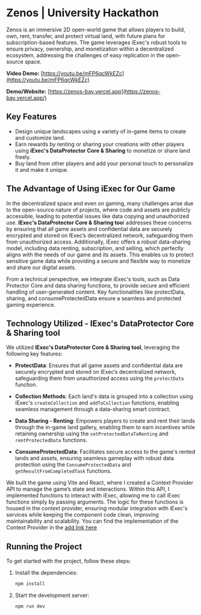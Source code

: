 # Zenos | University Hackathon

Zenos is an immersive 2D open-world game that allows players to build, own, rent, transfer, and protect virtual land, with future plans for subscription-based features. The game leverages iExec's robust tools to ensure privacy, ownership, and monetization within a decentralized ecosystem, addressing the challenges of easy replication in the open-source space. 

**Video Demo:**  [https://youtu.be/mFP6qcWkEZc](https://youtu.be/mFP6qcWkEZc)

**Demo/Website:**  [https://zenos-bay.vercel.app](https://zenos-bay.vercel.app/)

## Key Features
- Design unique landscapes using a variety of in-game items to create and customize land. 
- Earn rewards by renting or sharing your creations with other players using **iExec's DataProtector Core & Sharing** to monetize or share land freely.
- Buy land from other players and add your personal touch to personalize it and make it unique.

## The Advantage of Using iExec for Our Game

In the decentralized space and even on gaming, many challenges arise due to the open-source nature of projects, where code and assets are publicly accessible, leading to potential issues like data copying and unauthorized use. **IExec's DataProtector Core & Sharing too**l addresses these concerns by ensuring that all game assets and confidential data are securely encrypted and stored on IExec’s decentralized network, safeguarding them from unauthorized access. Additionally, iExec offers a robust data-sharing model, including data renting, subscription, and selling, which perfectly aligns with the needs of our game and its assets. This enables us to protect sensitive game data while providing a secure and flexible way to monetize and share our digital assets.



From a technical perspective, we integrate iExec's tools, such as Data Protector Core and data sharing functions, to provide secure and efficient handling of user-generated content. Key functionalities like protectData, sharing, and consumeProtectedData ensure a seamless and protected gaming experience.

## Technology Utilized  - IExec's DataProtector Core & Sharing tool

We utilized **IExec's DataProtector Core & Sharing tool**, leveraging the following key features:  

- **ProtectData**: Ensures that all game assets and confidential data are securely encrypted and stored on IExec’s decentralized network, safeguarding them from unauthorized access using the `protectData` function.  

- **Collection Methods**: Each land's data is grouped into a collection using iExec's `createCollection` and `addToCollection` functions, enabling seamless management through a data-sharing smart contract.  

- **Data Sharing - Renting**: Empowers players to create and rent their lands through the in-game land gallery, enabling them to earn incentives while retaining ownership using the `setProtectedDataToRenting` and `rentProtectedData` functions.  

- **ConsumeProtectedData**: Facilitates secure access to the game's rented lands and assets, ensuring seamless gameplay with robust data protection using the `ConsumeProtectedData` and `getResultFromCompletedTask` functions.  

We built the game using Vite and React, where I created a Context Provider API to manage the game’s state and interactions. Within this API, I implemented functions to interact with iExec, allowing me to call iExec functions simply by passing arguments. The logic for these functions is housed in the context provider, ensuring modular integration with iExec's services while keeping the component code clean, improving maintainability and scalability. You can find the implementation of the Context Provider in the [add link here](#)

## Running the Project

To get started with the project, follow these steps:

1. Install the dependencies:
   ```bash
   npm install
   ```
2. Start the development server:
   ```bash
   npm run dev
   ```
